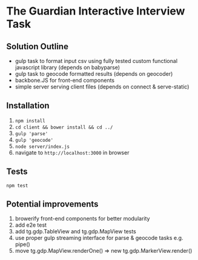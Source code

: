# The Guardian Interactive Interview Task

## Solution Outline

* gulp task to format input csv using fully tested custom functional javascript library (depends on babyparse)
* gulp task to geocode formatted results (depends on geocoder)
* backbone.JS for front-end components
* simple server serving client files (depends on connect & serve-static)

## Installation

1. `npm install`
2. `cd client && bower install && cd ../`
3. `gulp 'parse'`
4. `gulp 'geocode'`
5. `node server/index.js`
5. navigate to `http://localhost:3000` in browser

## Tests

`npm test`

## Potential improvements

1. browerify front-end components for better modularity
2. add e2e test
3. add tg.gdp.TableView and tg.gdp.MapView tests
4. use proper gulp streaming interface for parse & geocode tasks e.g. pipe()
5. move tg.gdp.MapView.renderOne() => new tg.gdp.MarkerView.render()
